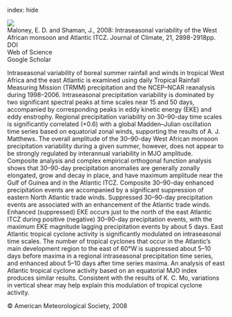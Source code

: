 index: hide

<div class="Citation">
    <div class="Citation-thumb CitationThumb-linked"  data-href="https://doi.org/10.1175/2007jcli1999.1">
      <img src="https://static.claimspace.cloud/climate-study-static/refs/thumbs/14/Maloney_and_Shaman_2008-thumb.png" />
    </div>

  <div class="Citation-body">
    <div class="Citation-text">Maloney, E. D. and Shaman, J., 2008: Intraseasonal variability of the West African monsoon and Atlantic ITCZ. <span class="Article-journal">Journal of Climate, </span><span class="Article-volume">21, </span>2898-2918pp.</div>
    <div class="Citation-links">
      <div class="CitationLink" data-href="https://doi.org/10.1175/2007jcli1999.1">
        <div class="CitationLink-icon CitationLink-Doi"></div>
        <div class="CitationLink-text">DOI</div>
      </div>
      <div class="CitationLink" data-href="http://cel.webofknowledge.com/InboundService.do?customersID=atyponcel&smartRedirect=yes&mode=FullRecord&IsProductCode=Yes&product=CEL&Init=Yes&Func=Frame&action=retrieve&SrcApp=literatum&SrcAuth=atyponcel&SID=7CNc3cIRaBKjGbSujFM&UT=WOS:000257246700011">
        <div class="CitationLink-icon CitationLink-Isi"></div>
        <div class="CitationLink-text">Web of Science</div>
      </div>
      <div class="CitationLink" data-href="https://scholar.google.com/scholar?q=10.1175/2007jcli1999.1">
        <div class="CitationLink-icon CitationLink-Scholar"></div>
        <div class="CitationLink-text">Google Scholar</div>
      </div>
    </div>
  </div>
</div>

Intraseasonal variability of boreal summer rainfall and winds in tropical West Africa and the east Atlantic is examined using daily Tropical Rainfall Measuring Mission (TRMM) precipitation and the NCEP–NCAR reanalysis during 1998–2006. Intraseasonal precipitation variability is dominated by two significant spectral peaks at time scales near 15 and 50 days, accompanied by corresponding peaks in eddy kinetic energy (EKE) and eddy enstrophy. Regional precipitation variability on 30–90-day time scales is significantly correlated (+0.6) with a global Madden–Julian oscillation time series based on equatorial zonal winds, supporting the results of A. J. Matthews. The overall amplitude of the 30–90-day West African monsoon precipitation variability during a given summer, however, does not appear to be strongly regulated by interannual variability in MJO amplitude. Composite analysis and complex empirical orthogonal function analysis shows that 30–90-day precipitation anomalies are generally zonally elongated, grow and decay in place, and have maximum amplitude near the Gulf of Guinea and in the Atlantic ITCZ. Composite 30–90-day enhanced precipitation events are accompanied by a significant suppression of eastern North Atlantic trade winds. Suppressed 30–90-day precipitation events are associated with an enhancement of the Atlantic trade winds. Enhanced (suppressed) EKE occurs just to the north of the east Atlantic ITCZ during positive (negative) 30–90-day precipitation events, with the maximum EKE magnitude lagging precipitation events by about 5 days. East Atlantic tropical cyclone activity is significantly modulated on intraseasonal time scales. The number of tropical cyclones that occur in the Atlantic’s main development region to the east of 60°W is suppressed about 5–10 days before maxima in a regional intraseasonal precipitation time series, and enhanced about 5–10 days after time series maxima. An analysis of east Atlantic tropical cyclone activity based on an equatorial MJO index produces similar results. Consistent with the results of K. C. Mo, variations in vertical shear may help explain this modulation of tropical cyclone activity.

<div class="Citation-copy">
&copy; American Meteorological Society, 2008
</div>